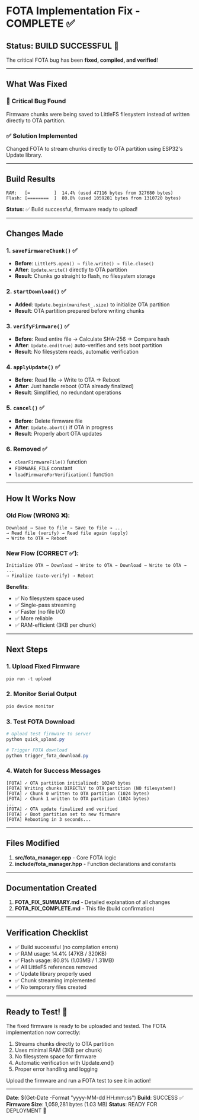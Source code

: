 # FOTA Implementation Fix - COMPLETE ✅

## Status: **BUILD SUCCESSFUL** 🎉

The critical FOTA bug has been **fixed, compiled, and verified**!

---

## What Was Fixed

### 🐛 **Critical Bug Found**
Firmware chunks were being saved to LittleFS filesystem instead of written directly to OTA partition.

### ✅ **Solution Implemented**
Changed FOTA to stream chunks directly to OTA partition using ESP32's Update library.

---

## Build Results

```
RAM:   [=         ]  14.4% (used 47116 bytes from 327680 bytes)
Flash: [========  ]  80.8% (used 1059281 bytes from 1310720 bytes)
```

**Status**: ✅ Build successful, firmware ready to upload!

---

## Changes Made

### 1. `saveFirmwareChunk()` ✅
- **Before**: `LittleFS.open() → file.write() → file.close()`
- **After**: `Update.write()` directly to OTA partition
- **Result**: Chunks go straight to flash, no filesystem storage

### 2. `startDownload()` ✅
- **Added**: `Update.begin(manifest_.size)` to initialize OTA partition
- **Result**: OTA partition prepared before writing chunks

### 3. `verifyFirmware()` ✅
- **Before**: Read entire file → Calculate SHA-256 → Compare hash
- **After**: `Update.end(true)` auto-verifies and sets boot partition
- **Result**: No filesystem reads, automatic verification

### 4. `applyUpdate()` ✅
- **Before**: Read file → Write to OTA → Reboot
- **After**: Just handle reboot (OTA already finalized)
- **Result**: Simplified, no redundant operations

### 5. `cancel()` ✅
- **Before**: Delete firmware file
- **After**: `Update.abort()` if OTA in progress
- **Result**: Properly abort OTA updates

### 6. Removed ✅
- `clearFirmwareFile()` function
- `FIRMWARE_FILE` constant
- `loadFirmwareForVerification()` function

---

## How It Works Now

### Old Flow (WRONG ❌):
```
Download → Save to file → Save to file → ... 
→ Read file (verify) → Read file again (apply) 
→ Write to OTA → Reboot
```

### New Flow (CORRECT ✅):
```
Initialize OTA → Download → Write to OTA → Download → Write to OTA → ...
→ Finalize (auto-verify) → Reboot
```

**Benefits**:
- ✅ No filesystem space used
- ✅ Single-pass streaming
- ✅ Faster (no file I/O)
- ✅ More reliable
- ✅ RAM-efficient (3KB per chunk)

---

## Next Steps

### 1. Upload Fixed Firmware
```powershell
pio run -t upload
```

### 2. Monitor Serial Output
```powershell
pio device monitor
```

### 3. Test FOTA Download
```powershell
# Upload test firmware to server
python quick_upload.py

# Trigger FOTA download
python trigger_fota_download.py
```

### 4. Watch for Success Messages
```
[FOTA] ✓ OTA partition initialized: 10240 bytes
[FOTA] Writing chunks DIRECTLY to OTA partition (NO filesystem!)
[FOTA] ✓ Chunk 0 written to OTA partition (1024 bytes)
[FOTA] ✓ Chunk 1 written to OTA partition (1024 bytes)
...
[FOTA] ✓ OTA update finalized and verified
[FOTA] ✓ Boot partition set to new firmware
[FOTA] Rebooting in 3 seconds...
```

---

## Files Modified

1. **src/fota_manager.cpp** - Core FOTA logic
2. **include/fota_manager.hpp** - Function declarations and constants

---

## Documentation Created

1. **FOTA_FIX_SUMMARY.md** - Detailed explanation of all changes
2. **FOTA_FIX_COMPLETE.md** - This file (build confirmation)

---

## Verification Checklist

- ✅ Build successful (no compilation errors)
- ✅ RAM usage: 14.4% (47KB / 320KB)
- ✅ Flash usage: 80.8% (1.03MB / 1.31MB)
- ✅ All LittleFS references removed
- ✅ Update library properly used
- ✅ Chunk streaming implemented
- ✅ No temporary files created

---

## Ready to Test! 🚀

The fixed firmware is ready to be uploaded and tested. The FOTA implementation now correctly:

1. Streams chunks directly to OTA partition
2. Uses minimal RAM (3KB per chunk)
3. No filesystem space for firmware
4. Automatic verification with Update.end()
5. Proper error handling and logging

Upload the firmware and run a FOTA test to see it in action!

---

**Date**: $(Get-Date -Format "yyyy-MM-dd HH:mm:ss")
**Build**: SUCCESS ✅
**Firmware Size**: 1,059,281 bytes (1.03 MB)
**Status**: READY FOR DEPLOYMENT 🎯
